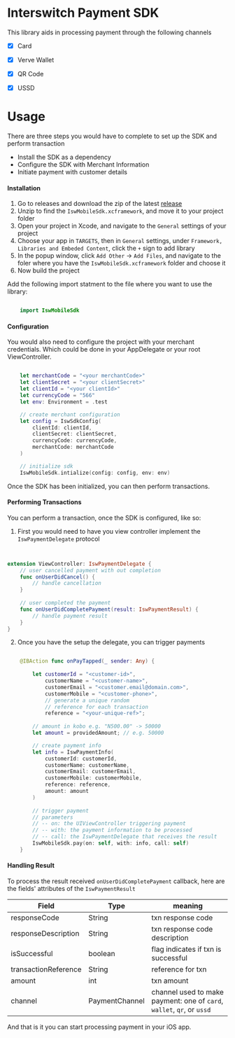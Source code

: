 # Interswitch Payment SDK

This library aids in processing payment through the following channels
- [x] Card
- [x] Verve Wallet
- [x] QR Code
- [x] USSD


# Usage
There are three steps you would have to complete to set up the SDK and perform transaction
 - Install the SDK as a dependency
 - Configure the SDK with Merchant Information
 - Initiate payment with customer details



#### Installation
1. Go to releases and download the zip of the latest [release](https://google.com)
2. Unzip to find the `IswMobileSdk.xcframework`, and move it to your project folder
3. Open your project in Xcode, and navigate to the `General` settings of your project
4. Choose your app in `TARGETS`, then in `General` settings, under `Framework, Libraries and Embeded Content`, click the `+` sign to add library
5. In the popup window, click `Add Other` -> `Add Files`, and navigate to the foler where you have the `IswMobileSdk.xcframework` folder and choose it
6. Now build the project

Add the following import statment to the file where you want to use the library:

````Swift 

    import IswMobileSdk
````



#### Configuration
You would also need to configure the project with your merchant credentials. Which could be done in your AppDelegate or your root ViewController.

````Swift 

    let merchantCode = "<your merchantCode>"
    let clientSecret = "<your clientSecret>"
    let clientId = "<your clientId>"
    let currencyCode = "566"
    let env: Environment = .test

    // create merchant configuration
    let config = IswSdkConfig(
        clientId: clientId, 
        clientSecret: clientSecret,
        currencyCode: currencyCode, 
        merchantCode: merchantCode
    )

    // initialize sdk
    IswMobileSdk.intialize(config: config, env: env)

````

Once the SDK has been initialized, you can then perform transactions.


#### Performing Transactions
You can perform a transaction, once the SDK is configured, like so:

1. First you would need to have you view controller implement the `IswPaymentDelegate` protocol

````Swift 


extension ViewController: IswPaymentDelegate {
    // user cancelled payment with out completion
    func onUserDidCancel() {
        // handle cancellation
    }
    
    // user completed the payment
    func onUserDidCompletePayment(result: IswPaymentResult) {
        // handle payment result
    }
}


````

2. Once you have the setup the delegate, you can trigger payments

````Swift

    @IBAction func onPayTapped(_ sender: Any) {
    
        let customerId = "<customer-id>",
            customerName = "<customer-name>",
            customerEmail = "<customer.email@domain.com>",
            customerMobile = "<customer-phone>",
            // generate a unique random
            // reference for each transaction
            reference = "<your-unique-ref>";
                        
        // amount in kobo e.g. "N500.00" -> 50000
        let amount = providedAmount; // e.g. 50000

        // create payment info
        let info = IswPaymentInfo(
            customerId: customerId,
            customerName: customerName,
            customerEmail: customerEmail, 
            customerMobile: customerMobile,
            reference: reference, 
            amount: amount
        )
    
        // trigger payment
        // parameters
        // -- on: the UIViewController triggering payment
        // -- with: the payment information to be processed
        // -- call: the IswPaymentDelegate that receives the result
        IswMobileSdk.pay(on: self, with: info, call: self)
    }
````


#### Handling Result
To process the result received `onUserDidCompletePayment` callback, here are the fields' attributes of the `IswPaymentResult`

| Field                 | Type          | meaning  |   
|-----------------------|---------------|----------|
| responseCode          | String        | txn response code  |
| responseDescription   | String        | txn response code description |
| isSuccessful          | boolean       | flag indicates if txn is successful  |
| transactionReference  | String        | reference for txn  |
| amount                | int           | txn amount  |
| channel               | PaymentChannel| channel used to make payment: one of `card`, `wallet`, `qr`, or `ussd` |


And that is it you can start processing payment in your iOS app.


